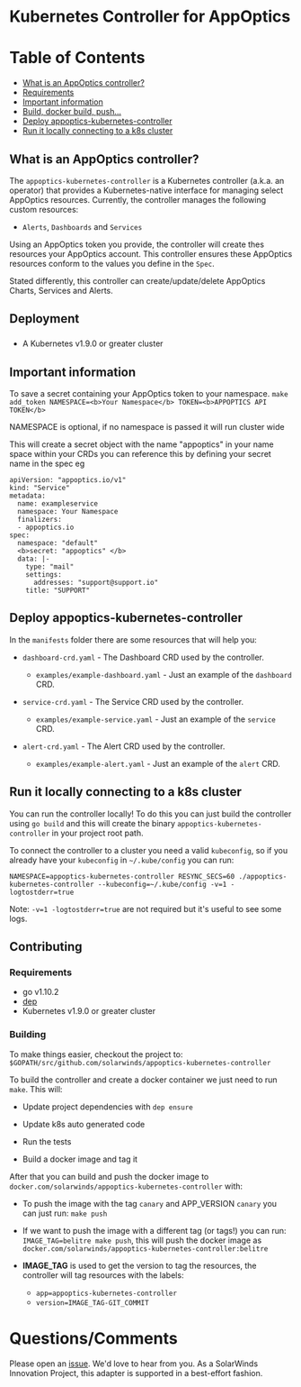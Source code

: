 
# Kubernetes Controller for AppOptics
  
# Table of Contents  
  
* [What is an AppOptics controller?](#What_is_an_AppOptics_controller?)  
* [Requirements](#Requirements)  
* [Important information](#)  
* [Build, docker build, push...](#Build,-docker-build,-push...)  
* [Deploy appoptics-kubernetes-controller](#Deploy-appoptics-kubernetes-controller)  
* [Run it locally connecting to a k8s cluster](#Run-it-locally-connecting-to-a-k8s-cluster)  
  
  
## What is an AppOptics controller?  
  
The `appoptics-kubernetes-controller` is a Kubernetes controller (a.k.a. an operator) that provides a Kubernetes-native interface for managing select AppOptics resources. Currently, the controller manages the following custom resources:

- `Alerts`, `Dashboards` and `Services`

Using an AppOptics token you provide, the controller will create thes resources your AppOptics account. This controller ensures these AppOptics resources conform to the values you define in the `Spec`.
  
Stated differently, this controller can create/update/delete AppOptics Charts, Services and Alerts.  

## Deployment
###
  
  * A Kubernetes v1.9.0 or greater cluster  
  
## Important information  
  To save a secret containing your AppOptics token to your namespace.
  `make add_token NAMESPACE=<b>Your Namespace</b> TOKEN=<b>APPOPTICS API TOKEN</b>`

  NAMESPACE is optional, if no namespace is passed it will run cluster wide


This will create a secret object with the name "appoptics" in your name space within your CRDs you can reference this by defining your secret name in the spec eg 
```
apiVersion: "appoptics.io/v1"  
kind: "Service"  
metadata:  
  name: exampleservice  
  namespace: Your Namespace  
  finalizers:  
  - appoptics.io  
spec:  
  namespace: "default"  
  <b>secret: "appoptics" </b> 
  data: |-  
    type: "mail"  
    settings:  
      addresses: "support@support.io"  
    title: "SUPPORT"
```
  
## Deploy appoptics-kubernetes-controller   
In the `manifests` folder there are some resources that will help you:  
   
  * `dashboard-crd.yaml` - The Dashboard CRD used by the controller.  
	  * `examples/example-dashboard.yaml` - Just an example of the `dashboard` CRD.  

  * `service-crd.yaml` - The Service CRD used by the controller.  
	  * `examples/example-service.yaml` - Just an example of the `service` CRD.  

  * `alert-crd.yaml` - The Alert CRD used by the controller.  
	  * `examples/example-alert.yaml` - Just an example of the `alert` CRD.  
  
## Run it locally connecting to a k8s cluster  
  
You can run the controller locally! To do this you can just build the controller using `go build` and this will create the binary `appoptics-kubernetes-controller` in your project root path.  
  
To connect the controller to a cluster you need a valid `kubeconfig`, so if you already have your `kubeconfig` in `~/.kube/config` you can run:  
  
```  
NAMESPACE=appoptics-kubernetes-controller RESYNC_SECS=60 ./appoptics-kubernetes-controller --kubeconfig=~/.kube/config -v=1 -logtostderr=true  
```  
  
Note: `-v=1 -logtostderr=true` are not required but it's useful to see some logs.

## Contributing
### Requirements  
  
  * go v1.10.2  
  * [dep](https://github.com/golang/dep)  
  * Kubernetes v1.9.0 or greater cluster

### Building
  
To make things easier, checkout the project to:  
`$GOPATH/src/github.com/solarwinds/appoptics-kubernetes-controller`
  
To build the controller and create a docker container we just need to run `make`. This will:  
  
  * Update project dependencies with `dep ensure`  
  
  * Update k8s auto generated code  
  
  * Run the tests  
  
  * Build a docker image and tag it    
  
After that you can build and push the docker image to `docker.com/solarwinds/appoptics-kubernetes-controller` with:
  
  * To push the image with the tag `canary` and APP_VERSION `canary` you can just run: `make push`  
  
  * If we want to push the image with a different tag (or tags!) you can run: `IMAGE_TAG=belitre make push`, this will push the docker image as `docker.com/solarwinds/appoptics-kubernetes-controller:belitre`
  
  * __IMAGE_TAG__ is used to get the version to tag the resources, the controller will tag resources with the labels:  
  
    * `app=appoptics-kubernetes-controller`  
    * `version=IMAGE_TAG-GIT_COMMIT`  
    
# Questions/Comments

Please open an [issue](/issues). We'd love to hear from you. As a SolarWinds Innovation Project, this adapter is supported in a best-effort fashion.
